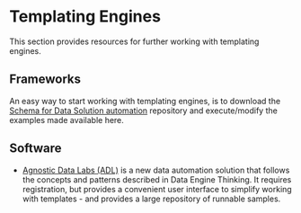 # Templating Engines

This section provides resources for further working with templating engines.

## Frameworks

An easy way to start working with templating engines, is to download the [Schema for Data Solution automation](https://github.com/data-solution-automation-engine/data-warehouse-automation-metadata-schema) repository and execute/modify the examples made available here.

## Software

* [Agnostic Data Labs (ADL)](https://agnosticdatalabs.com/) is a new data automation solution that follows the concepts and patterns described in Data Engine Thinking. It requires registration, but provides a convenient user interface to simplify working with templates - and provides a large repository of runnable samples.